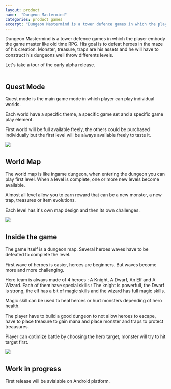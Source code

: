 ```yaml
---
layout: product
name:  "Dungeon Mastermind"
categories: product games
excerpt: "Dungeon Mastermind is a tower defence games in which the player embody the game master like old time RPG."
---
```

<style>
img.responsive{
	max-width: 80%; 
	width: auto;
}
.block {
	padding-bottom: 4px;
}
</style>

<div class="container-fluid">
	<div class="row block">
		<div class="col-md-12">
		<p>Dungeon Mastermind is a tower defence games in which the player embody the game master like old time RPG. His goal is to defeat heroes in the maze of his creation. Monster, treasure, traps are his assets and he will have to construct his dungeons well throw differents levels.</p>
        <p>Let's take a tour of the early alpha release.</p>
		</div>
	</div>
	<div class="row block">
		<div class="col-md-6">
			<h2>Quest Mode</h2>
			<p>Quest mode is the main game mode in which player can play individual worlds.</p>
			<p>Each world have a specific theme, a specific game set and a specific game play element.</p>
			<p>First world will be full available freely, the others could be purchased individually but the first level will be always available freely to taste it.</p>
		</div>
		<div class="col-md-6 text-center">
			<img class="responsive" src="{{ site.baseurl }}/img/blog/dungeon-mastermind/quest.png">
		</div>
	</div>
	<div class="row block">
		<div class="col-md-6">
			<h2>World Map</h2>
			<p>The world map is like ingame dungeon, when entering the dungeon you can play first level. When a level is complete, one or more new levels become available.</p>
			<p>Almost all level allow you to earn reward that can be a new monster, a new trap, treasures or item evolutions.</p>
			<p>Each level has it's own map design and then its own challenges.</p>
		</div>
		<div class="col-md-6 text-center">
			<img class="responsive" src="{{ site.baseurl }}/img/blog/dungeon-mastermind/world.png">
		</div>
	</div>
	<div class="row block">
		<div class="col-md-6">
			<h2>Inside the game</h2>
			<p>The game itself is a dungeon map. Several heroes waves have to be defeated to complete the level.</p>
			<p>First wave of heroes is easier, heroes are beginners. But waves become more and more challenging.</p>
			<p>Hero team is always made of 4 heroes : A Knight, A Dwarf, An Elf and A Wizard. Each of them have special skills : The knight is powerfull, the Dwarf is strong, the elf has a bit of magic skills and the wizard has full magic skills.</p>
			<p>Magic skill can be used to heal heroes or hurt monsters depending of hero health.</p>
			<p>The player have to build a good dungeon to not allow heroes to escape, have to place treasure to gain mana and place monster and traps to protect treausures.</p>
			<p>Player can optimize battle by choosing the hero target, monster will try to hit target first.</p>
		</div>
		<div class="col-md-6 text-center">
			<img class="responsive" src="{{ site.baseurl }}/img/blog/dungeon-mastermind/game.png">
		</div>
	</div>
	<div class="row block">
		<div class="col-md-12">
			<h2>Work in progress</h2>
			<p>First release will be avialable on Android platform.</p>
		</div>
	</div>
</div>

